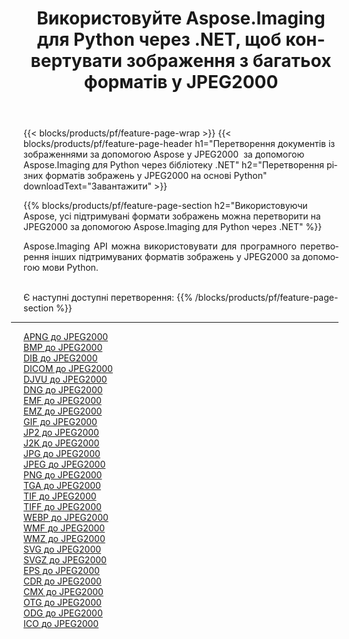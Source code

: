 ﻿---
title: Використовуйте Aspose.Imaging для Python через .NET, щоб конвертувати зображення з багатьох форматів у JPEG2000 
weight: 3920
url: /uk/python-net/conversion/to/jpeg2000 
lang: uk
langdirlevel: 2
locales: zh-hans,ja,it,ru,de,es,fr,nl,id,lt,pl,pt,vi,tr,ko,zh-hant,ar,hi,th,sv,cs,uk,he
description: Ви можете використовувати Aspose.Imaging для Python через бібліотеку .NET для перетворення різноманітних форматів у JPEG2000
---

{{< blocks/products/pf/feature-page-wrap >}}
{{< blocks/products/pf/feature-page-header h1="Перетворення документів із зображеннями за допомогою Aspose у JPEG2000  за допомогою Aspose.Imaging для Python через бібліотеку .NET" h2="Перетворення різних форматів зображень у JPEG2000 на основі Python" downloadText="Завантажити" >}}


{{% blocks/products/pf/feature-page-section  h2="Використовуючи Aspose, усі підтримувані формати зображень можна перетворити на JPEG2000 за допомогою Aspose.Imaging для Python через .NET" %}}
<p align=justify>Aspose.Imaging API можна використовувати для програмного перетворення інших підтримуваних форматів зображень у JPEG2000 за допомогою мови Python.</p>
<br/>
Є наступні доступні перетворення:
{{% /blocks/products/pf/feature-page-section %}}
<div class="container-fluid productfamilypage bg-gray">
    <div class="convertypes bg-gray agp-content section">
        <div class="container">
		<hr style="margin-left:-20px;"/>
		<div class="row other-converters">
		    <div class='col-md-2 other-converter remove-lp remove-rp'><a href="/imaging/uk/python-net/conversion/apng-to-jpeg2000" >APNG до JPEG2000</a></div>
<div class='col-md-2 other-converter remove-lp remove-rp'><a href="/imaging/uk/python-net/conversion/bmp-to-jpeg2000" >BMP до JPEG2000</a></div>
<div class='col-md-2 other-converter remove-lp remove-rp'><a href="/imaging/uk/python-net/conversion/dib-to-jpeg2000" >DIB до JPEG2000</a></div>
<div class='col-md-2 other-converter remove-lp remove-rp'><a href="/imaging/uk/python-net/conversion/dicom-to-jpeg2000" >DICOM до JPEG2000</a></div>
<div class='col-md-2 other-converter remove-lp remove-rp'><a href="/imaging/uk/python-net/conversion/djvu-to-jpeg2000" >DJVU до JPEG2000</a></div>
<div class='col-md-2 other-converter remove-lp remove-rp'><a href="/imaging/uk/python-net/conversion/dng-to-jpeg2000" >DNG до JPEG2000</a></div>
<div class='col-md-2 other-converter remove-lp remove-rp'><a href="/imaging/uk/python-net/conversion/emf-to-jpeg2000" >EMF до JPEG2000</a></div>
<div class='col-md-2 other-converter remove-lp remove-rp'><a href="/imaging/uk/python-net/conversion/emz-to-jpeg2000" >EMZ до JPEG2000</a></div>
<div class='col-md-2 other-converter remove-lp remove-rp'><a href="/imaging/uk/python-net/conversion/gif-to-jpeg2000" >GIF до JPEG2000</a></div>
<div class='col-md-2 other-converter remove-lp remove-rp'><a href="/imaging/uk/python-net/conversion/jp2-to-jpeg2000" >JP2 до JPEG2000</a></div>
<div class='col-md-2 other-converter remove-lp remove-rp'><a href="/imaging/uk/python-net/conversion/j2k-to-jpeg2000" >J2K до JPEG2000</a></div>
<div class='col-md-2 other-converter remove-lp remove-rp'><a href="/imaging/uk/python-net/conversion/jpg-to-jpeg2000" >JPG до JPEG2000</a></div>
<div class='col-md-2 other-converter remove-lp remove-rp'><a href="/imaging/uk/python-net/conversion/jpeg-to-jpeg2000" >JPEG до JPEG2000</a></div>
<div class='col-md-2 other-converter remove-lp remove-rp'><a href="/imaging/uk/python-net/conversion/png-to-jpeg2000" >PNG до JPEG2000</a></div>
<div class='col-md-2 other-converter remove-lp remove-rp'><a href="/imaging/uk/python-net/conversion/tga-to-jpeg2000" >TGA до JPEG2000</a></div>
<div class='col-md-2 other-converter remove-lp remove-rp'><a href="/imaging/uk/python-net/conversion/tif-to-jpeg2000" >TIF до JPEG2000</a></div>
<div class='col-md-2 other-converter remove-lp remove-rp'><a href="/imaging/uk/python-net/conversion/tiff-to-jpeg2000" >TIFF до JPEG2000</a></div>
<div class='col-md-2 other-converter remove-lp remove-rp'><a href="/imaging/uk/python-net/conversion/webp-to-jpeg2000" >WEBP до JPEG2000</a></div>
<div class='col-md-2 other-converter remove-lp remove-rp'><a href="/imaging/uk/python-net/conversion/wmf-to-jpeg2000" >WMF до JPEG2000</a></div>
<div class='col-md-2 other-converter remove-lp remove-rp'><a href="/imaging/uk/python-net/conversion/wmz-to-jpeg2000" >WMZ до JPEG2000</a></div>
<div class='col-md-2 other-converter remove-lp remove-rp'><a href="/imaging/uk/python-net/conversion/svg-to-jpeg2000" >SVG до JPEG2000</a></div>
<div class='col-md-2 other-converter remove-lp remove-rp'><a href="/imaging/uk/python-net/conversion/svgz-to-jpeg2000" >SVGZ до JPEG2000</a></div>
<div class='col-md-2 other-converter remove-lp remove-rp'><a href="/imaging/uk/python-net/conversion/eps-to-jpeg2000" >EPS до JPEG2000</a></div>
<div class='col-md-2 other-converter remove-lp remove-rp'><a href="/imaging/uk/python-net/conversion/cdr-to-jpeg2000" >CDR до JPEG2000</a></div>
<div class='col-md-2 other-converter remove-lp remove-rp'><a href="/imaging/uk/python-net/conversion/cmx-to-jpeg2000" >CMX до JPEG2000</a></div>
<div class='col-md-2 other-converter remove-lp remove-rp'><a href="/imaging/uk/python-net/conversion/otg-to-jpeg2000" >OTG до JPEG2000</a></div>
<div class='col-md-2 other-converter remove-lp remove-rp'><a href="/imaging/uk/python-net/conversion/odg-to-jpeg2000" >ODG до JPEG2000</a></div>
<div class='col-md-2 other-converter remove-lp remove-rp'><a href="/imaging/uk/python-net/conversion/ico-to-jpeg2000" >ICO до JPEG2000</a></div>
                </div>
        </div>
    </div>
</div>
<br/>

